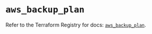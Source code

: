 # `aws_backup_plan`

Refer to the Terraform Registry for docs: [`aws_backup_plan`](https://registry.terraform.io/providers/hashicorp/aws/5.54.1/docs/resources/backup_plan).

